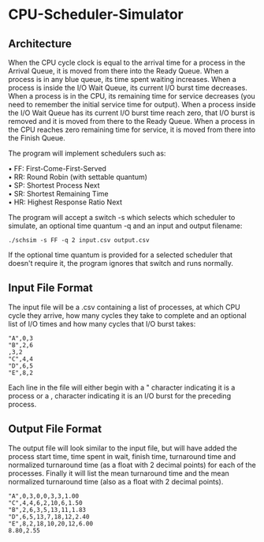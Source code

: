 # CPU-Scheduler-Simulator

## Architecture

When the CPU cycle clock is equal to the arrival time for a process in the Arrival Queue, it is moved from there into the Ready Queue. When a process is in any blue queue, its time spent waiting increases. When a process is inside the I/O Wait Queue, its current I/O burst time decreases. When a process is in the CPU, its remaining time for service decreases (you need to remember the initial service time for output). When a process inside the I/O Wait Queue has its current I/O burst time reach zero, that I/O burst is removed and it is moved from there to the Ready Queue. When a process in the CPU reaches zero remaining time for service, it is moved from there into the Finish Queue.

The program will implement schedulers such as:

• FF: First-Come-First-Served\
• RR: Round Robin (with settable quantum)\
• SP: Shortest Process Next\
• SR: Shortest Remaining Time\
• HR: Highest Response Ratio Next

The program will accept a switch -s which selects which scheduler to simulate, an optional time quantum -q and an input and output filename:
```
./schsim -s FF -q 2 input.csv output.csv
```

If the optional time quantum is provided for a selected scheduler that doesn't require it, the program ignores that switch and runs normally.

## Input File Format
The input file will be a .csv containing a list of processes, at which CPU cycle they arrive, how many cycles they take to complete and an optional list of I/O times and how many cycles that I/O burst takes:

```
"A",0,3
"B",2,6
,3,2
"C",4,4
"D",6,5
"E",8,2
```

Each line in the file will either begin with a " character indicating it is a process or a , character indicating it is an I/O burst for the preceding process.

## Output File Format
The output file will look similar to the input file, but will have added the process start time, time spent in wait, finish time, turnaround time and normalized turnaround time (as a float with 2 decimal points) for each of the processes. Finally it will list the mean turnaround time and the mean normalized turnaround time (also as a float with 2 decimal points).

```
"A",0,3,0,0,3,3,1.00
"C",4,4,6,2,10,6,1.50
"B",2,6,3,5,13,11,1.83
"D",6,5,13,7,18,12,2.40
"E",8,2,18,10,20,12,6.00
8.80,2.55
```
